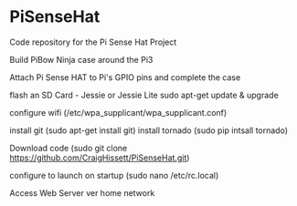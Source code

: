 # PiSenseHat
Code repository for the Pi Sense Hat Project


Build PiBow Ninja case around the Pi3

Attach Pi Sense HAT to Pi's GPIO pins and complete the case

flash an SD Card - Jessie or Jessie Lite
sudo apt-get update & upgrade

configure wifi (/etc/wpa_supplicant/wpa_supplicant.conf)

install git (sudo apt-get install git)
install tornado (sudo pip intsall tornado)

Download code (sudo git clone https://github.com/CraigHissett/PiSenseHat.git)

configure to launch on startup (sudo nano /etc/rc.local)

Access Web Server ver home network
